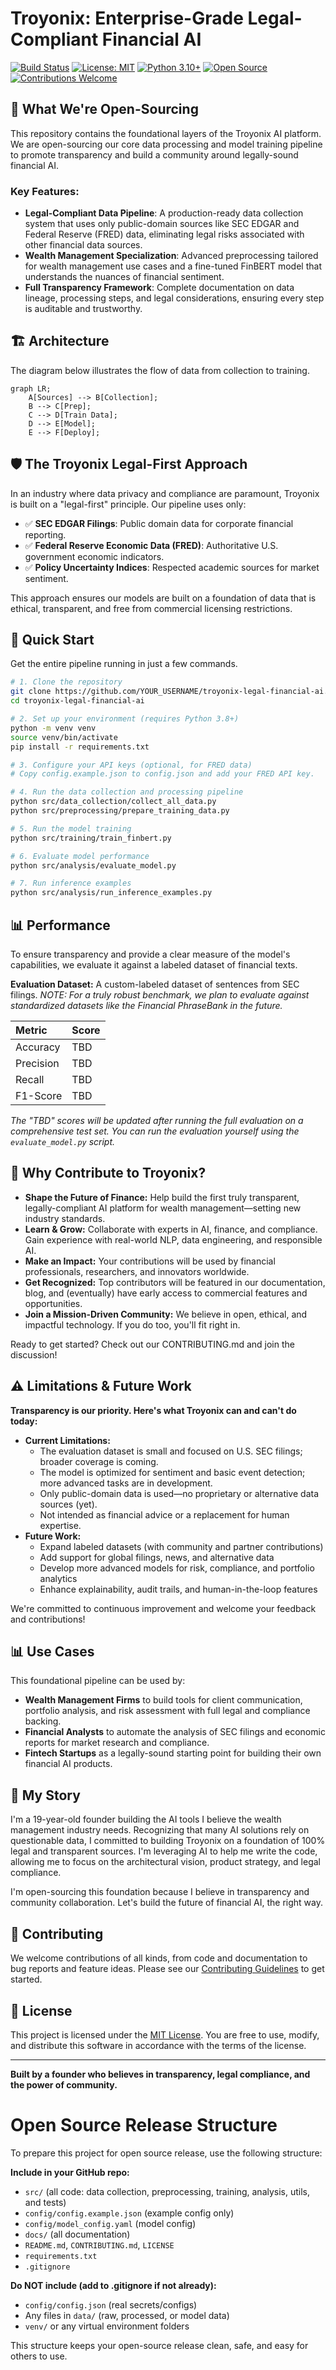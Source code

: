 # Troyonix: Enterprise-Grade Legal-Compliant Financial AI

[![Build Status](https://github.com/TroyonixAI/troyonix-open-source/actions/workflows/ci.yml/badge.svg)](https://github.com/TroyonixAI/troyonix-open-source/actions)
[![License: MIT](https://img.shields.io/badge/License-MIT-yellow.svg)](LICENSE)
[![Python 3.10+](https://img.shields.io/badge/python-3.10%2B-blue.svg)](https://www.python.org/downloads/)
[![Open Source](https://badges.frapsoft.com/os/v1/open-source.svg?v=103)](https://github.com/TroyonixAI/troyonix-open-source)
[![Contributions Welcome](https://img.shields.io/badge/contributions-welcome-brightgreen.svg?style=flat)](CONTRIBUTING.md)

## 🚀 What We're Open-Sourcing

This repository contains the foundational layers of the Troyonix AI platform. We are open-sourcing our core data processing and model training pipeline to promote transparency and build a community around legally-sound financial AI.

### Key Features:
-   **Legal-Compliant Data Pipeline**: A production-ready data collection system that uses only public-domain sources like SEC EDGAR and Federal Reserve (FRED) data, eliminating legal risks associated with other financial data sources.
-   **Wealth Management Specialization**: Advanced preprocessing tailored for wealth management use cases and a fine-tuned FinBERT model that understands the nuances of financial sentiment.
-   **Full Transparency Framework**: Complete documentation on data lineage, processing steps, and legal considerations, ensuring every step is auditable and trustworthy.

## 🏗️ Architecture

The diagram below illustrates the flow of data from collection to training.

```mermaid
graph LR;
    A[Sources] --> B[Collection];
    B --> C[Prep];
    C --> D[Train Data];
    D --> E[Model];
    E --> F[Deploy];
```

## 🛡️ The Troyonix Legal-First Approach

In an industry where data privacy and compliance are paramount, Troyonix is built on a "legal-first" principle. Our pipeline uses only:
-   ✅ **SEC EDGAR Filings**: Public domain data for corporate financial reporting.
-   ✅ **Federal Reserve Economic Data (FRED)**: Authoritative U.S. government economic indicators.
-   ✅ **Policy Uncertainty Indices**: Respected academic sources for market sentiment.

This approach ensures our models are built on a foundation of data that is ethical, transparent, and free from commercial licensing restrictions.

## 🚀 Quick Start

Get the entire pipeline running in just a few commands.

```bash
# 1. Clone the repository
git clone https://github.com/YOUR_USERNAME/troyonix-legal-financial-ai.git
cd troyonix-legal-financial-ai

# 2. Set up your environment (requires Python 3.8+)
python -m venv venv
source venv/bin/activate
pip install -r requirements.txt

# 3. Configure your API keys (optional, for FRED data)
# Copy config.example.json to config.json and add your FRED API key.

# 4. Run the data collection and processing pipeline
python src/data_collection/collect_all_data.py
python src/preprocessing/prepare_training_data.py

# 5. Run the model training
python src/training/train_finbert.py

# 6. Evaluate model performance
python src/analysis/evaluate_model.py

# 7. Run inference examples
python src/analysis/run_inference_examples.py
```

## 📊 Performance

To ensure transparency and provide a clear measure of the model's capabilities, we evaluate it against a labeled dataset of financial texts.

**Evaluation Dataset:** A custom-labeled dataset of sentences from SEC filings.
*NOTE: For a truly robust benchmark, we plan to evaluate against standardized datasets like the Financial PhraseBank in the future.*

| Metric    | Score   |
| :-------- | :------ |
| Accuracy  | TBD     |
| Precision | TBD     |
| Recall    | TBD     |
| F1-Score  | TBD     |

*The "TBD" scores will be updated after running the full evaluation on a comprehensive test set. You can run the evaluation yourself using the `evaluate_model.py` script.*

## 🌟 Why Contribute to Troyonix?

- **Shape the Future of Finance:**  Help build the first truly transparent, legally-compliant AI platform for wealth management—setting new industry standards.
- **Learn & Grow:**  Collaborate with experts in AI, finance, and compliance. Gain experience with real-world NLP, data engineering, and responsible AI.
- **Make an Impact:**  Your contributions will be used by financial professionals, researchers, and innovators worldwide.
- **Get Recognized:**  Top contributors will be featured in our documentation, blog, and (eventually) have early access to commercial features and opportunities.
- **Join a Mission-Driven Community:**  We believe in open, ethical, and impactful technology. If you do too, you'll fit right in.

Ready to get started? Check out our CONTRIBUTING.md and join the discussion!

## ⚠️ Limitations & Future Work

**Transparency is our priority. Here's what Troyonix can and can't do today:**

- **Current Limitations:**
  - The evaluation dataset is small and focused on U.S. SEC filings; broader coverage is coming.
  - The model is optimized for sentiment and basic event detection; more advanced tasks are in development.
  - Only public-domain data is used—no proprietary or alternative data sources (yet).
  - Not intended as financial advice or a replacement for human expertise.
- **Future Work:**
  - Expand labeled datasets (with community and partner contributions)
  - Add support for global filings, news, and alternative data
  - Develop more advanced models for risk, compliance, and portfolio analytics
  - Enhance explainability, audit trails, and human-in-the-loop features

We're committed to continuous improvement and welcome your feedback and contributions!

## 📊 Use Cases

This foundational pipeline can be used by:

-   **Wealth Management Firms** to build tools for client communication, portfolio analysis, and risk assessment with full legal and compliance backing.
-   **Financial Analysts** to automate the analysis of SEC filings and economic reports for market research and compliance.
-   **Fintech Startups** as a legally-sound starting point for building their own financial AI products.

## 🎯 My Story

I'm a 19-year-old founder building the AI tools I believe the wealth management industry needs. Recognizing that many AI solutions rely on questionable data, I committed to building Troyonix on a foundation of 100% legal and transparent sources. I'm leveraging AI to help me write the code, allowing me to focus on the architectural vision, product strategy, and legal compliance.

I'm open-sourcing this foundation because I believe in transparency and community collaboration. Let's build the future of financial AI, the right way.

## 🤝 Contributing

We welcome contributions of all kinds, from code and documentation to bug reports and feature ideas. Please see our [Contributing Guidelines](CONTRIBUTING.md) to get started.

## 📄 License

This project is licensed under the [MIT License](LICENSE). You are free to use, modify, and distribute this software in accordance with the terms of the license.

---

**Built by a founder who believes in transparency, legal compliance, and the power of community.**

# Open Source Release Structure

To prepare this project for open source release, use the following structure:

**Include in your GitHub repo:**
- `src/` (all code: data collection, preprocessing, training, analysis, utils, and tests)
- `config/config.example.json` (example config only)
- `config/model_config.yaml` (model config)
- `docs/` (all documentation)
- `README.md`, `CONTRIBUTING.md`, `LICENSE`
- `requirements.txt`
- `.gitignore`

**Do NOT include (add to .gitignore if not already):**
- `config/config.json` (real secrets/configs)
- Any files in `data/` (raw, processed, or model data)
- `venv/` or any virtual environment folders

This structure keeps your open-source release clean, safe, and easy for others to use.

<!-- Trigger CI --> 
